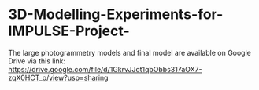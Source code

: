 # 3D-Modelling-Experiments-for-IMPULSE-Project-
The large photogrammetry models and final model are available on Google Drive via this link: [https://drive.google.com/file/d/1GkrvJJot1qbObbs317aOX7-zqX0HCT_o/view?usp=sharing
](https://drive.google.com/drive/folders/1TIm61sD58sVkMQDxQ9hCOtJZNOzgdvMw?usp=drive_link)
